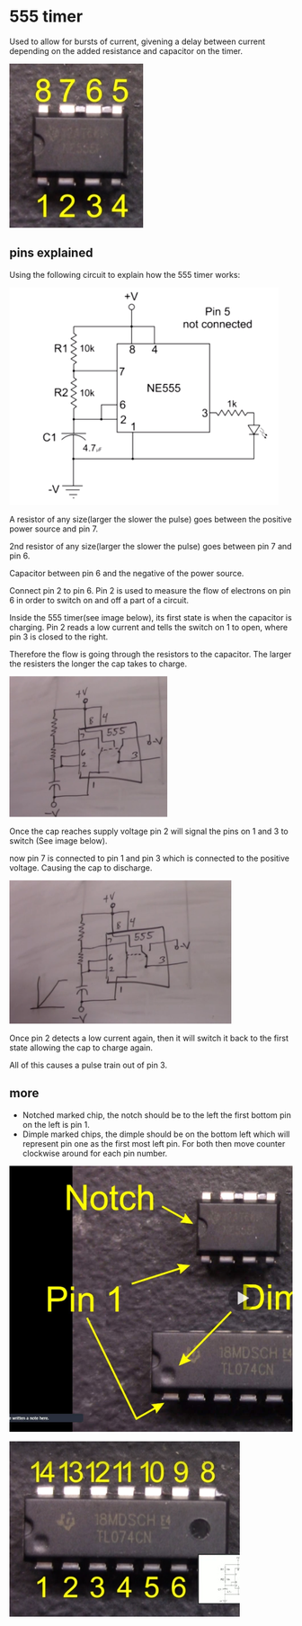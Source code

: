 # 555 timer

Used to allow for bursts of current, givening a delay between current depending on the added resistance and capacitor on the timer.

![555Timer](../files/2024-01-28-12-48-46.png)

## pins explained

Using the following circuit to explain how the 555 timer works:

![Circuit to explain 555 timer](../files/2024-01-28-12-50-32.png)

A resistor of any size(larger the slower the pulse) goes between the positive power source and pin 7.

2nd resistor of any size(larger the slower the pulse) goes between pin 7 and pin 6.

Capacitor between pin 6 and the negative of the power source.

Connect pin 2 to pin 6. Pin 2 is used to measure the flow of electrons on pin 6 in order to switch on and off a part of a circuit.

Inside the 555 timer(see image below), its first state is when the capacitor is charging. Pin 2 reads a low current and tells the switch on 1 to open, where pin 3 is closed to the right.

Therefore the flow is going through the resistors to the capacitor. The larger the resisters the longer the cap takes to charge.

![state 1 inside the 555 timer](../files/2024-01-28-13-10-23.png)

Once the cap reaches supply voltage pin 2 will signal the pins on 1 and 3 to switch (See image below).

now pin 7 is connected to pin 1 and pin 3 which is connected to the positive voltage. Causing the cap to discharge.

![state 2 inside the 555 timer](../files/2024-01-28-13-06-50.png)

Once pin 2 detects a low current again, then it will switch it back to the first state allowing the cap to charge again.

All of this causes a pulse train out of pin 3.

## more

- Notched marked chip, the notch should be to the left the first bottom pin on the left is pin 1.
- Dimple marked chips, the dimple should be on the bottom left which will represent pin one as the first most left pin.
  For both then move counter clockwise around for each pin number.

![notch and dimple illustration](../files/chipNotchDimpleLocations.jpg)

![count pins counter clockwise from the dimple or notch](../files/2024-01-28-12-25-47.png)
